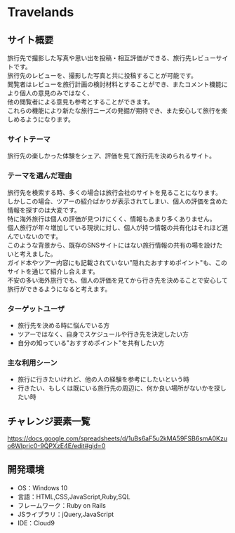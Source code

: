 # Travelands

## サイト概要
旅行先で撮影した写真や思い出を投稿・相互評価ができる、旅行先レビューサイトです。<br>
旅行先のレビューを、撮影した写真と共に投稿することが可能です。<br>
閲覧者はレビューを旅行計画の検討材料とすることができ、またコメント機能により個人の意見のみではなく、<br>
他の閲覧者による意見も参考とすることができます。<br>
これらの機能により新たな旅行ニーズの発掘が期待でき、また安心して旅行を楽しめるようになります。<br>

### サイトテーマ
旅行先の楽しかった体験をシェア、評価を見て旅行先を決められるサイト。<br>

### テーマを選んだ理由
旅行先を検索する時、多くの場合は旅行会社のサイトを見ることになります。<br>
しかしこの場合、ツアーの紹介ばかりが表示されてしまい、個人の評価を含めた情報を探すのは大変です。<br>
特に海外旅行は個人の評価が見つけにくく、情報もあまり多くありません。<br>
個人旅行が年々増加している現状に対し、個人が持つ情報の共有化はそれほど進んでいないのです。<br>
このような背景から、既存のSNSサイトにはない旅行情報の共有の場を設けたいと考えました。<br>
ガイド本やツアー内容にも記載されていない"隠れたおすすめポイント"も、このサイトを通じて紹介し合えます。<br>
不安の多い海外旅行でも、個人の評価を見てから行き先を決めることで安心して旅行ができるようになると考えます。<br>

### ターゲットユーザ
- 旅行先を決める時に悩んでいる方
- ツアーではなく、自身でスケジュールや行き先を決定したい方
- 自分の知っている"おすすめポイント"を共有したい方

### 主な利用シーン
- 旅行に行きたいけれど、他の人の経験を参考にしたいという時
- 行きたい、もしくは既にいる旅行先の周辺に、何か良い場所がないかを探したい時

## チャレンジ要素一覧
<https://docs.google.com/spreadsheets/d/1uBs6aF5u2kMA59FSB6smA0Kzuo6Wlpric0-9QPXzE4E/edit#gid=0>

## 開発環境
- OS：Windows 10
- 言語：HTML,CSS,JavaScript,Ruby,SQL
- フレームワーク：Ruby on Rails
- JSライブラリ：jQuery,JavaScript
- IDE：Cloud9